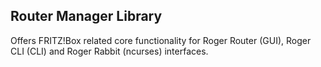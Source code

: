 Router Manager Library
------------------------

Offers FRITZ!Box related core functionality for Roger Router (GUI),
Roger CLI (CLI) and Roger Rabbit (ncurses) interfaces.
